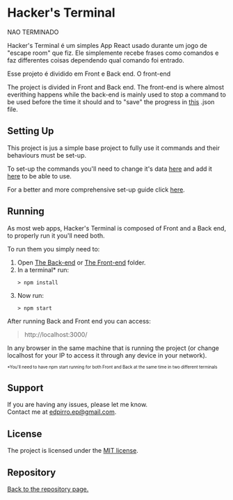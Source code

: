Hacker's Terminal
=================

NAO TERMINADO

Hacker's Terminal é um simples App React usado durante um jogo de "escape room" que fiz. Ele simplemente recebe frases como comandos e faz differentes coisas dependendo qual comando foi entrado.

Esse projeto é dividido em Front e Back end. O front-end

The project is divided in Front and Back end. The front-end is where almost everithing happens while the back-end is mainly used to stop a command to be used before the time it should and to "save" the progress in [this](Back/gameData.json) .json file.

Setting Up
----------

This project is jus a simple base project to fully use it commands and their behaviours must be set-up.

To set-up the commands you'll need to change it's data [here](Front/src/components/hints/hintsData.js) and add it [here](Back/gameData.json) to be able to use.

For a better and more comprehensive set-up guide click [here](setup.md).

Running
-----------
As most web apps, Hacker's Terminal is composed of Front and a Back end, to properly run it you'll need both.

To run them you simply need to:
1. Open [The Back-end](Back) or [The Front-end](Front) folder.
2. In a terminal* run:
	```shell
	> npm install
	```
3. Now run:
	```shell
	> npm start
	```

After running Back and Front end you can access:

> http://localhost:3000/

In any browser in the same machine that is running the project (or change localhost for your IP to access it through any device in your network).

<sub><sup> *You'll need to have npm start running for both Front and Back at the same time in two different terminals </sup></sub>

Support
-------

If you are having any issues, please let me know.<br/>
Contact me at edpirro.ep@gmail.com.

License
-------

The project is licensed under the [MIT license](LICENSE).

Repository
----------

[Back to the repository page.](https://github.com/EdPirro/REACT-hacker-terminal)